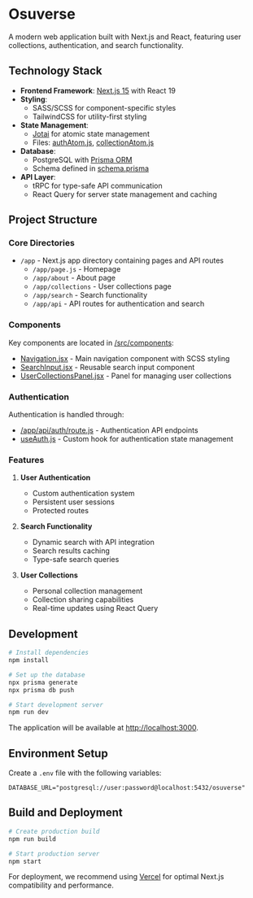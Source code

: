 # Osuverse

A modern web application built with Next.js and React, featuring user collections, authentication, and search functionality.

## Technology Stack

- **Frontend Framework**: [Next.js 15](https://nextjs.org/) with React 19
- **Styling**: 
  - SASS/SCSS for component-specific styles
  - TailwindCSS for utility-first styling
- **State Management**: 
  - [Jotai](https://jotai.org/) for atomic state management
  - Files: [authAtom.js](/src/store/authAtom.js), [collectionAtom.js](/src/store/collectionAtom.js)
- **Database**: 
  - PostgreSQL with [Prisma ORM](https://www.prisma.io/)
  - Schema defined in [schema.prisma](/prisma/schema.prisma)
- **API Layer**: 
  - tRPC for type-safe API communication
  - React Query for server state management and caching

## Project Structure

### Core Directories

- `/app` - Next.js app directory containing pages and API routes
  - `/app/page.js` - Homepage
  - `/app/about` - About page
  - `/app/collections` - User collections page
  - `/app/search` - Search functionality
  - `/app/api` - API routes for authentication and search

### Components

Key components are located in [/src/components](/src/components):
- [Navigation.jsx](/src/components/Navigation.jsx) - Main navigation component with SCSS styling
- [SearchInput.jsx](/src/components/SearchInput.jsx) - Reusable search input component
- [UserCollectionsPanel.jsx](/src/components/UserCollectionsPanel.jsx) - Panel for managing user collections

### Authentication

Authentication is handled through:
- [/app/api/auth/route.js](/app/api/auth/route.js) - Authentication API endpoints
- [useAuth.js](/src/hooks/useAuth.js) - Custom hook for authentication state management

### Features

1. **User Authentication**
   - Custom authentication system
   - Persistent user sessions
   - Protected routes

2. **Search Functionality**
   - Dynamic search with API integration
   - Search results caching
   - Type-safe search queries

3. **User Collections**
   - Personal collection management
   - Collection sharing capabilities
   - Real-time updates using React Query

## Development

```bash
# Install dependencies
npm install

# Set up the database
npx prisma generate
npx prisma db push

# Start development server
npm run dev
```

The application will be available at [http://localhost:3000](http://localhost:3000).

## Environment Setup

Create a `.env` file with the following variables:
```env
DATABASE_URL="postgresql://user:password@localhost:5432/osuverse"
```

## Build and Deployment

```bash
# Create production build
npm run build

# Start production server
npm start
```

For deployment, we recommend using [Vercel](https://vercel.com) for optimal Next.js compatibility and performance.
